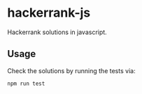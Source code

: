 # hackerrank-js
 Hackerrank solutions in javascript.

## Usage

Check the solutions by running the tests via:
```
npm run test
```
